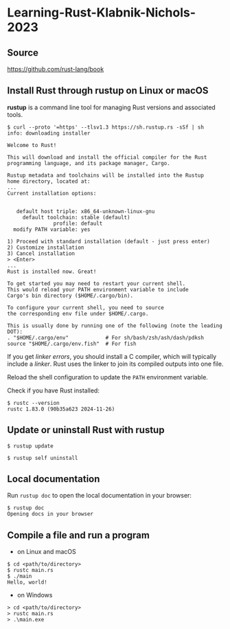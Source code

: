 # Learning-Rust-Klabnik-Nichols-2023

## Source

https://github.com/rust-lang/book

## Install Rust through rustup on Linux or macOS

**rustup** is a command line tool for managing Rust versions and associated tools.

```unix
$ curl --proto '=https' --tlsv1.3 https://sh.rustup.rs -sSf | sh
info: downloading installer

Welcome to Rust!

This will download and install the official compiler for the Rust
programming language, and its package manager, Cargo.

Rustup metadata and toolchains will be installed into the Rustup
home directory, located at:
...
Current installation options:


   default host triple: x86_64-unknown-linux-gnu
     default toolchain: stable (default)
               profile: default
  modify PATH variable: yes

1) Proceed with standard installation (default - just press enter)
2) Customize installation
3) Cancel installation
> <Enter>
...
Rust is installed now. Great!

To get started you may need to restart your current shell.
This would reload your PATH environment variable to include
Cargo's bin directory ($HOME/.cargo/bin).

To configure your current shell, you need to source
the corresponding env file under $HOME/.cargo.

This is usually done by running one of the following (note the leading DOT):
. "$HOME/.cargo/env"            # For sh/bash/zsh/ash/dash/pdksh
source "$HOME/.cargo/env.fish"  # For fish
```
If you get *linker errors*, you should install a C compiler, which will typically include a *linker*.
Rust uses the linker to join its compiled outputs into one file.

Reload the shell configuration to update the `PATH` environment variable.

Check if you have Rust installed:

```unix
$ rustc --version
rustc 1.83.0 (90b35a623 2024-11-26)
```

## Update or uninstall Rust with rustup 

```unix
$ rustup update
```

```unix
$ rustup self uninstall
```

## Local documentation

Run `rustup doc` to open the local documentation in your browser:

```unix
$ rustup doc
Opening docs in your browser
```

## Compile a file and run a program

- on Linux and macOS
```unix
$ cd <path/to/directory>
$ rustc main.rs
$ ./main
Hello, world!
```

- on Windows
```windows
> cd <path/to/directory>
> rustc main.rs
> .\main.exe 
```